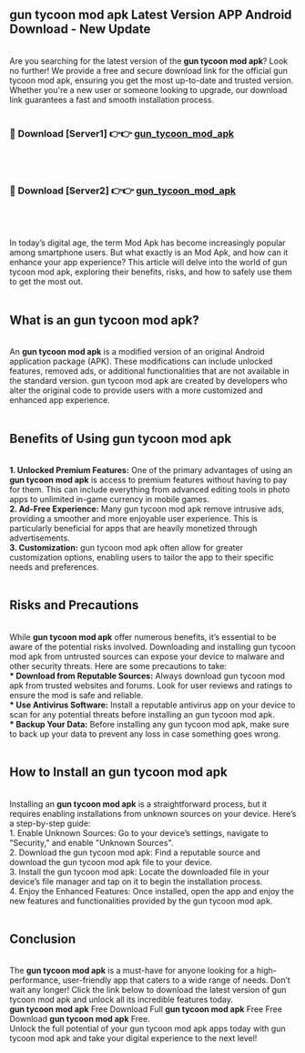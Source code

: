 ## gun tycoon mod apk Latest Version APP Android Download - New Update
<br>
Are you searching for the latest version of the <strong>gun tycoon mod apk</strong>? Look no further! We provide a free and secure download link for the official gun tycoon mod apk, ensuring you get the most up-to-date and trusted version. Whether you're a new user or someone looking to upgrade, our download link guarantees a fast and smooth installation process.
<br>
<br>
<h3>🔴 Download [Server1] 👉👉 <a href="https://modyolo.store/gun+tycoon+mod+apk">gun_tycoon_mod_apk</a></h3><br>
<br>
<h3>🔴 Download [Server2] 👉👉 <a href="https://modyolo.store/gun+tycoon+mod+apk">gun_tycoon_mod_apk</a></h3><br>
<br>
<br>
In today’s digital age, the term Mod Apk has become increasingly popular among smartphone users. But what exactly is an Mod Apk, and how can it enhance your app experience? This article will delve into the world of gun tycoon mod apk, exploring their benefits, risks, and how to safely use them to get the most out.
<br>
<br>
<h2>What is an gun tycoon mod apk?</h2>
<br>
An <strong>gun tycoon mod apk</strong> is a modified version of an original Android application package (APK). These modifications can include unlocked features, removed ads, or additional functionalities that are not available in the standard version. gun tycoon mod apk are created by developers who alter the original code to provide users with a more customized and enhanced app experience.
<br>
<br>
<h2>Benefits of Using gun tycoon mod apk</h2>
<br>
<strong> 1. Unlocked Premium Features:</strong> One of the primary advantages of using an <strong>gun tycoon mod apk</strong> is access to premium features without having to pay for them. This can include everything from advanced editing tools in photo apps to unlimited in-game currency in mobile games.
<br>
<strong> 2. Ad-Free Experience:</strong> Many gun tycoon mod apk remove intrusive ads, providing a smoother and more enjoyable user experience. This is particularly beneficial for apps that are heavily monetized through advertisements.
<br>
<strong> 3. Customization:</strong> gun tycoon mod apk often allow for greater customization options, enabling users to tailor the app to their specific needs and preferences.
<br>
<br>
<h2>Risks and Precautions</h2>
<br>
While <strong>gun tycoon mod apk</strong> offer numerous benefits, it’s essential to be aware of the potential risks involved. Downloading and installing gun tycoon mod apk from untrusted sources can expose your device to malware and other security threats. Here are some precautions to take:
<br>
<strong> * Download from Reputable Sources:</strong> Always download gun tycoon mod apk from trusted websites and forums. Look for user reviews and ratings to ensure the mod is safe and reliable.
<br>
<strong> * Use Antivirus Software:</strong> Install a reputable antivirus app on your device to scan for any potential threats before installing an gun tycoon mod apk.
<br>
<strong> * Backup Your Data:</strong> Before installing any gun tycoon mod apk, make sure to back up your data to prevent any loss in case something goes wrong.
<br>
<br>
<h2>How to Install an gun tycoon mod apk</h2>
<br>
Installing an <strong>gun tycoon mod apk</strong> is a straightforward process, but it requires enabling installations from unknown sources on your device. Here’s a step-by-step guide:
<br>
 1. Enable Unknown Sources: Go to your device’s settings, navigate to "Security," and enable "Unknown Sources".
<br>
 2. Download the gun tycoon mod apk: Find a reputable source and download the gun tycoon mod apk file to your device.
<br>
 3. Install the gun tycoon mod apk: Locate the downloaded file in your device’s file manager and tap on it to begin the installation process.
<br>
 4. Enjoy the Enhanced Features: Once installed, open the app and enjoy the new features and functionalities provided by the gun tycoon mod apk.
<br>
<br>
<h2><strong>Conclusion</strong></h2>
<br>
The <strong>gun tycoon mod apk</strong> is a must-have for anyone looking for a high-performance, user-friendly app that caters to a wide range of needs. Don’t wait any longer! Click the link below to download the latest version of gun tycoon mod apk and unlock all its incredible features today.
<br>
<strong>gun tycoon mod apk</strong> Free Download Full <strong>gun tycoon mod apk</strong> Free Free Download <strong>gun tycoon mod apk</strong> Free.
<br>
Unlock the full potential of your gun tycoon mod apk apps today with gun tycoon mod apk and take your digital experience to the next level!